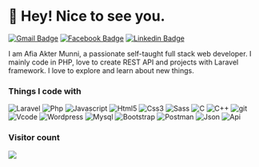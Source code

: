 <h1>👋 Hey! Nice to see you.</h1>

[![Gmail Badge](https://img.shields.io/badge/-afiamunni03@gmail.com-c14438?style=plastic&logo=Gmail&logoColor=white&link=mailto:afiamunni03@gmail.com)](mailto:afiamunni03@gmail.com)
[![Facebook Badge](https://img.shields.io/badge/-afifaAkter-blue?style=plastic&logo=Facebook&logoColor=white&link=https://www.facebook.com/profile.php?id=100009876409174)](https://www.facebook.com/profile.php?id=100009876409174)
[![Linkedin Badge](https://img.shields.io/badge/-afiaAkterMunni-blue?style=plastic&logo=Linkedin&logoColor=white&link=https://www.linkedin.com/in/afia-akter-munni-491847222/)](https://www.linkedin.com/in/afia-akter-munni-491847222/)

<p>I am Afia Akter Munni, a passionate self-taught full stack web developer.  I mainly code in PHP, love to create  REST API and projects with Laravel framework. I love to explore and learn about new things. </p>

<h3>Things I code with</h3>
<p>
  <img alt="Laravel" src="https://img.shields.io/badge/Laravel-b33930?style=for-the-badge&logo=laravel&logoColor=white" />  
  <img alt="Php" src="https://img.shields.io/badge/PHP-777BB4?style=for-the-badge&logo=php&logoColor=white" /> 
  <img alt="Javascript" src="https://img.shields.io/badge/JavaScript-F7DF1E?style=for-the-badge&logo=javascript&logoColor=black" /> 
  <img alt="Html5" src="https://img.shields.io/badge/HTML5-E34F26?style=for-the-badge&logo=html5&logoColor=white" /> 
  <img alt="Css3" src="https://img.shields.io/badge/CSS3-1572B6?style=for-the-badge&logo=css3&logoColor=white" /> 
  <img alt="Sass" src="https://img.shields.io/badge/Sass-CC6699?style=for-the-badge&logo=sass&logoColor=white" /> 
  <img alt="C" src="https://img.shields.io/badge/C-00599C?style=for-the-badge&logo=c&logoColor=white" /> 
  <img alt="C++" src="https://img.shields.io/badge/C%2B%2B-00599C?style=for-the-badge&logo=c%2B%2B&logoColor=white" /> 
  <img alt="git" src="https://img.shields.io/badge/GIT-E44C30?style=for-the-badge&logo=git&logoColor=white" /> 
  <img alt="Vcode" src="https://img.shields.io/badge/Visual_Studio-5C2D91?style=for-the-badge&logo=visual%20studio&logoColor=white" /> 
  <img alt="Wordpress" src="https://img.shields.io/badge/Wordpress-21759B?style=for-the-badge&logo=wordpress&logoColor=white" /> 
  <img alt="Mysql" src="https://img.shields.io/badge/MySQL-005C84?style=for-the-badge&logo=mysql&logoColor=white" /> 
  <img alt="Bootstrap" src="https://img.shields.io/badge/Bootstrap-563D7C?style=for-the-badge&logo=bootstrap&logoColor=white" /> 
  <img alt="Postman" src="https://img.shields.io/badge/PostMan-F76935?style=for-the-badge&logo=postman&logoColor=white" /> 
  <img alt="Json" src="https://img.shields.io/badge/Json-005C84?style=for-the-badge&logo=json&logoColor=white" /> 
  <img alt="Api" src="https://img.shields.io/badge/RestApi-005C84?style=for-the-badge&logo=api&logoColor=white" /> 
  
</p>

### Visitor count
<img src="https://profile-counter.glitch.me/AfiaAkterMunni/count.svg" />

